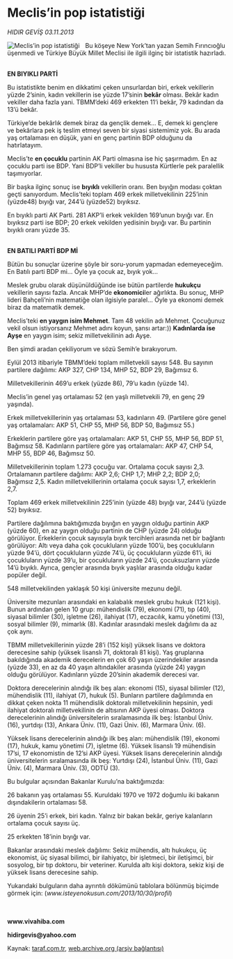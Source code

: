# Meclis’in pop istatistiği

*HIDIR GEVİŞ 03.11.2013*

<div class="yazi"><img align="left" alt="Meclis’in pop istatistiği" border="0" src="http://www.taraf.com.tr/fotoraflar/makaleler/meclis-in-pop-istatistigi_5419_orijinal.jpg" style="border-right-width:10px; border-color:#FFFFFF"/><p>Bu köşeye New York’tan yazan Semih Fırıncıoğlu üşenmedi ve Türkiye Büyük Millet Meclisi ile ilgili ilginç bir istatistik hazırladı. </p>
<p><b><br/>EN BIYIKLI PARTİ</b></p>
<p>Bu istatistikte benim en dikkatimi çeken unsurlardan biri, erkek vekillerin yüzde 2’sinin, kadın vekillerin ise yüzde 17’sinin <b>bekâr</b> olması. Bekâr kadın vekiller daha fazla yani. TBMM’deki 469 erkekten 11’i bekâr, 79 kadından da 13’ü bekâr.</p>
<p>Türkiye’de bekârlık demek biraz da gençlik demek... E, demek ki gençlere ve bekârlara pek iş teslim etmeyi seven bir siyasi sistemimiz yok. Bu arada yaş ortalaması en düşük, yani en genç partinin BDP olduğunu da hatırlatayım.</p>
<p>Meclis’te <b>en çocuklu</b> partinin AK Parti olmasına ise hiç şaşırmadım. En az çocuklu parti ise BDP. Yani BDP’li vekiller bu hususta Kürtlerle pek paralellik taşımıyorlar.</p>
<p>Bir başka ilginç sonuç ise <b>bıyıklı</b> vekillerin oranı. Ben bıyığın modası çoktan geçti sanıyordum. Meclis’teki toplam 469 erkek milletvekilinin 225’inin (yüzde48) bıyığı var, 244’ü (yüzde52) bıyıksız.</p>
<p>En bıyıklı parti AK Parti. 281 AKP’li erkek vekilden 169’unun bıyığı var. En bıyıksız parti ise BDP; 20 erkek vekilden yedisinin bıyığı var. Bu partinin bıyıklı oranı yüzde 35.</p>
<p><b><br/>EN BATILI PARTİ BDP Mİ</b></p>
<p>Bütün bu sonuçlar üzerine şöyle bir soru-yorum yapmadan edemeyeceğim. En Batılı parti BDP mi... Öyle ya çocuk az, bıyık yok...</p>
<p>Meslek grubu olarak düşünüldüğünde ise bütün partilerde <b>hukukçu</b> vekillerin sayısı fazla. Ancak MHP’de <b>ekonomici</b>ler ağırlıkta. Bu sonuç, MHP lideri Bahçeli’nin matematiğe olan ilgisiyle paralel... Öyle ya ekonomi demek biraz da matematik demek.</p>
<p>Meclis’teki <b>en yaygın isim Mehmet</b>. Tam 48 vekilin adı Mehmet. Çocuğunuz vekil olsun istiyorsanız Mehmet adını koyun, şansı artar:)) <b>Kadınlarda ise Ayşe</b> en yaygın isim; sekiz milletvekilinin adı Ayşe.</p>
<p>Ben şimdi aradan çekiliyorum ve sözü Semih’e bırakıyorum.</p>
<p>Eylül 2013 itibariyle TBMM’deki toplam milletvekili sayısı 548. Bu sayının partilere dağılımı: AKP 327, CHP 134, MHP 52, BDP 29, Bağımsız 6.</p>
<p>Milletvekillerinin 469’u erkek (yüzde 86), 79’u kadın (yüzde 14).</p>
<p>Meclis’in genel yaş ortalaması 52 (en yaşlı milletvekili 79, en genç 29 yaşında). </p>
<p>Erkek milletvekillerinin yaş ortalaması 53, kadınların 49. (Partilere göre genel yaş ortalamaları: AKP 51, CHP 55, MHP 56, BDP 50, Bağımsız 55.)</p>
<p>Erkeklerin partilere göre yaş ortalamaları: AKP 51, CHP 55, MHP 56, BDP 51, Bağımsız 58. Kadınların partilere göre yaş ortalamaları: AKP 47, CHP 54, MHP 55, BDP 46, Bağımsız 50.</p>
<p>Milletvekillerinin toplam 1.273 çocuğu var. Ortalama çocuk sayısı 2,3. Ortalamanın partilere dağılımı: AKP 2,6; CHP 1,7; MHP 2,2; BDP 2,0; Bağımsız 2,5. Kadın milletvekillerinin ortalama çocuk sayısı 1,7, erkeklerin 2,7.</p>
<p>Toplam 469 erkek milletvekilinin 225’inin (yüzde 48) bıyığı var, 244’ü (yüzde 52) bıyıksız.</p>
<p>Partilere dağılımına baktığımızda bıyığın en yaygın olduğu partinin AKP (yüzde 60), en az yaygın olduğu partinin de CHP (yüzde 24) olduğu görülüyor. Erkeklerin çocuk sayısıyla bıyık tercihleri arasında net bir bağlantı görülüyor: Altı veya daha çok çocukluların yüzde 100’ü, beş çocukluların yüzde 94’ü, dört çocukluların yüzde 74’ü, üç çocukluların yüzde 61’i, iki çocukluların yüzde 39’u, bir çocukluların yüzde 24’ü, çocuksuzların yüzde 14’ü bıyıklı. Ayrıca, gençler arasında bıyık yaşlılar arasında olduğu kadar popüler değil.</p>
<p>548 milletvekilinden yaklaşık 50 kişi üniversite mezunu değil.</p>
<p>Üniversite mezunları arasındaki en kalabalık meslek grubu hukuk (121 kişi). Bunun ardından gelen 10 grup: mühendislik (79), ekonomi (71), tıp (40), siyasal bilimler (30), işletme (26), ilahiyat (17), eczacılık, kamu yönetimi (13), sosyal bilimler (9), mimarlık (8). Kadınlar arasındaki meslek dağılımı da az çok aynı.</p>
<p>TBMM milletvekillerinin yüzde 28’i (152 kişi) yüksek lisans ve doktora derecesine sahip (yüksek lisanslı 71, doktoralı 81 kişi). Yaş gruplarına bakıldığında akademik derecelerin en çok 60 yaşın üzerindekiler arasında (yüzde 33), en az da 40 yaşın altındakiler arasında (yüzde 24) yaygın olduğu görülüyor. Kadınların yüzde 20’sinin akademik derecesi var.</p>
<p>Doktora derecelerinin alındığı ilk beş alan: ekonomi (15), siyasal bilimler (12), mühendislik (11), ilahiyat (7), hukuk (5). Bunların partilere dağılımında en dikkat çeken nokta 11 mühendislik doktoralı milletvekilinin hepsinin, yedi ilahiyat doktoralı milletvekilinin de altısının AKP üyesi olması. Doktora derecelerinin alındığı üniversitelerin sıralamasında ilk beş: İstanbul Üniv. (16), yurtdışı (13), Ankara Üniv. (11), Gazi Üniv. (6), Marmara Üniv. (6).</p>
<p>Yüksek lisans derecelerinin alındığı ilk beş alan: mühendislik (19), ekonomi (17), hukuk, kamu yönetimi (7), işletme (6). Yüksek lisanslı 19 mühendisin 17’si, 17 ekonomistin de 12’si AKP üyesi. Yüksek lisans derecelerinin alındığı üniversitelerin sıralamasında ilk beş: Yurtdışı (24), İstanbul Üniv. (11), Gazi Üniv. (4), Marmara Üniv. (3), ODTÜ (3).</p>
<p>Bu bulgular açısından Bakanlar Kurulu’na baktığımızda:</p>
<p>26 bakanın yaş ortalaması 55. Kuruldaki 1970 ve 1972 doğumlu iki bakanın dışındakilerin ortalaması 58.</p>
<p>26 üyenin 25’i erkek, biri kadın. Yalnız bir bakan bekâr, geriye kalanların ortalama çocuk sayısı üç.</p>
<p>25 erkekten 18’inin bıyığı var.</p>
<p>Bakanlar arasındaki meslek dağılımı: Sekiz mühendis, altı hukukçu, üç ekonomist, üç siyasal bilimci, bir ilahiyatçı, bir işletmeci, bir iletişimci, bir sosyolog, bir tıp doktoru, bir veteriner. Kurulda altı kişi doktora, sekiz kişi de yüksek lisans derecesine sahip.</p>
<p>Yukarıdaki bulguların daha ayrıntılı dökümünü tablolara bölünmüş biçimde görmek için: (<i>www.isteyenokusun.com/2013/10/30/profil</i>)</p>
<p><b><br/><br/>www.vivahiba.com</b></p>
<p><b>hidirgevis@yahoo.com</b> </p>
</div>

Kaynak: [taraf.com.tr](http://www.taraf.com.tr:80/hidir-gevis-2/makale-meclis-in-pop-istatistigi.htm), [web.archive.org (arşiv bağlantısı)](http://web.archive.org/web/20131104225544/http://www.taraf.com.tr:80/hidir-gevis-2/makale-meclis-in-pop-istatistigi.htm)
